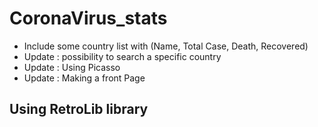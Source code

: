 # CoronaVirus_stats

- Include some country list with (Name,  Total Case, Death, Recovered)
- Update : possibility to search a specific country
- Update : Using Picasso 
- Update : Making a front Page

## Using RetroLib library

